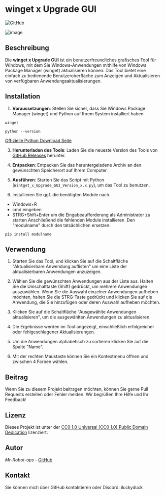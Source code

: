 # winget x Upgrade GUI
![GitHub](https://img.shields.io/github/license/Mr-Robot-ops/winget-x)

![image](https://github.com/Mr-Robot-ops/winget-x/assets/55334802/d3594c97-e423-4b86-80a1-1fa808ad492d)

## Beschreibung

Die **winget x Upgrade GUI** ist ein benutzerfreundliches grafisches Tool für Windows, mit dem Sie Windows-Anwendungen mithilfe von Windows Package Manager (winget) aktualisieren können. Das Tool bietet eine einfach zu bedienende Benutzeroberfläche zum Anzeigen und Aktualisieren von verfügbaren Anwendungsaktualisierungen.

## Installation

1. **Voraussetzungen**: Stellen Sie sicher, dass Sie Windows Package Manager (winget) und Python auf Ihrem System installiert haben.

```
winget
```
```
python --version
```
[Offizielle Python Download Seite](https://www.python.org/downloads/windows/)

3. **Herunterladen des Tools**: Laden Sie die neueste Version des Tools von [GitHub Releases](https://github.com/Mr-Robot-ops/winget-x/releases/tag/Upgrade_GUI_2.3) herunter.

4. **Entpacken**: Entpacken Sie das heruntergeladene Archiv an den gewünschten Speicherort auf Ihrem Computer.

5. **Ausführen**: Starten Sie das Script mit Python (`Wintget_x_Upgrade_GUI_Version_x.x.py`), um das Tool zu benutzen.

6. Installieren Sie ggf. die benötigten Module nach.
- Windows+R
- cmd eingeben
- STRG+Shift+Enter um die Eingabeaufforderung als Administrator zu starten
Anschließend die fehlenden Module installieren. Den "modulname" durch den tatsächlichen ersetzen.

```
pip install modulname
```

## Verwendung

1. Starten Sie das Tool, und klicken Sie auf die Schaltfläche "Aktualisierbare Anwendung auflisten" um eine Liste der aktualisierbaren Anwendungen anzuzeigen.

2. Wählen Sie die gewünschten Anwendungen aus der Liste aus. Halten Sie die Umschalttaste (Shift) gedrückt, um mehrere Anwendungen auszuwählen. Wenn Sie die Auswahl einzelner Anwendungen aufheben möchten, halten Sie die STRG-Taste gedrückt und klicken Sie auf die Anwendung, die Sie hinzufügen oder deren Auswahl aufheben möchten.

3. Klicken Sie auf die Schaltfläche "Ausgewählte Anwendungen aktualisieren", um die ausgewählten Anwendungen zu aktualisieren.

4. Die Ergebnisse werden im Tool angezeigt, einschließlich erfolgreicher oder fehlgeschlagener Aktualisierungen.

5. Um die Anwendungen alphabetisch zu sortieren klicken Sie auf die Spalte "Name".

6. Mit der rechten Maustaste können Sie ein Kontextmenu öffnen und zwischen 4 Farben wählen.

## Beitrag

Wenn Sie zu diesem Projekt beitragen möchten, können Sie gerne Pull Requests erstellen oder Fehler melden. Wir begrüßen Ihre Hilfe und Ihr Feedback!

## Lizenz

Dieses Projekt ist unter der [CC0 1.0 Universal (CC0 1.0) Public Domain Dedication](https://creativecommons.org/publicdomain/zero/1.0/) lizenziert.

## Autor

*Mr-Robot-ops* - [GitHub](https://github.com/Mr-Robot-ops)

## Kontakt

Sie können mich über GitHub kontaktieren oder Discord: iluckyduck
